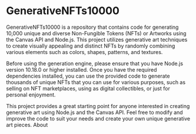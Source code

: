 # GenerativeNFTs10000
 
GenerativeNFTs10000 is a repository that contains code for generating 10,000 unique and diverse Non-Fungible Tokens (NFTs) or Artworks using the Canvas API and Node.js.
This project utilizes generative art techniques to create visually appealing and distinct NFTs by randomly combining various elements such as colors, shapes, patterns, and textures.

Before using the generation engine, please ensure that you have Node.js version 10.18.0 or higher installed. Once you have the required dependencies installed, you can use the provided code to generate thousands of unique NFTs that you can use for various purposes, such as selling on NFT marketplaces, using as digital collectibles, or just for personal enjoyment.

This project provides a great starting point for anyone interested in creating generative art using Node.js and the Canvas API. Feel free to modify and improve the code to suit your needs and create your own unique generative art pieces.
About
